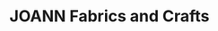 ---
title: "JOANN Fabrics and Crafts"
url: /dowlen-town-center/joann-fabrics-and-crafts/
shop: Basteln
---